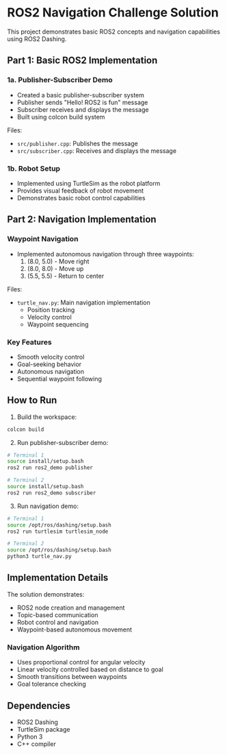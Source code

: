 # ROS2 Navigation Challenge Solution

This project demonstrates basic ROS2 concepts and navigation capabilities using ROS2 Dashing.

## Part 1: Basic ROS2 Implementation

### 1a. Publisher-Subscriber Demo
- Created a basic publisher-subscriber system
- Publisher sends "Hello! ROS2 is fun" message
- Subscriber receives and displays the message
- Built using colcon build system

Files:
- `src/publisher.cpp`: Publishes the message
- `src/subscriber.cpp`: Receives and displays the message

### 1b. Robot Setup
- Implemented using TurtleSim as the robot platform
- Provides visual feedback of robot movement
- Demonstrates basic robot control capabilities

## Part 2: Navigation Implementation

### Waypoint Navigation
- Implemented autonomous navigation through three waypoints:
  1. (8.0, 5.0) - Move right
  2. (8.0, 8.0) - Move up
  3. (5.5, 5.5) - Return to center

Files:
- `turtle_nav.py`: Main navigation implementation
  * Position tracking
  * Velocity control
  * Waypoint sequencing

### Key Features
- Smooth velocity control
- Goal-seeking behavior
- Autonomous navigation
- Sequential waypoint following

## How to Run

1. Build the workspace:
```bash
colcon build
```

2. Run publisher-subscriber demo:
```bash
# Terminal 1
source install/setup.bash
ros2 run ros2_demo publisher

# Terminal 2
source install/setup.bash
ros2 run ros2_demo subscriber
```

3. Run navigation demo:
```bash
# Terminal 1
source /opt/ros/dashing/setup.bash
ros2 run turtlesim turtlesim_node

# Terminal 2
source /opt/ros/dashing/setup.bash
python3 turtle_nav.py
```

## Implementation Details

The solution demonstrates:
- ROS2 node creation and management
- Topic-based communication
- Robot control and navigation
- Waypoint-based autonomous movement

### Navigation Algorithm
- Uses proportional control for angular velocity
- Linear velocity controlled based on distance to goal
- Smooth transitions between waypoints
- Goal tolerance checking

## Dependencies
- ROS2 Dashing
- TurtleSim package
- Python 3
- C++ compiler